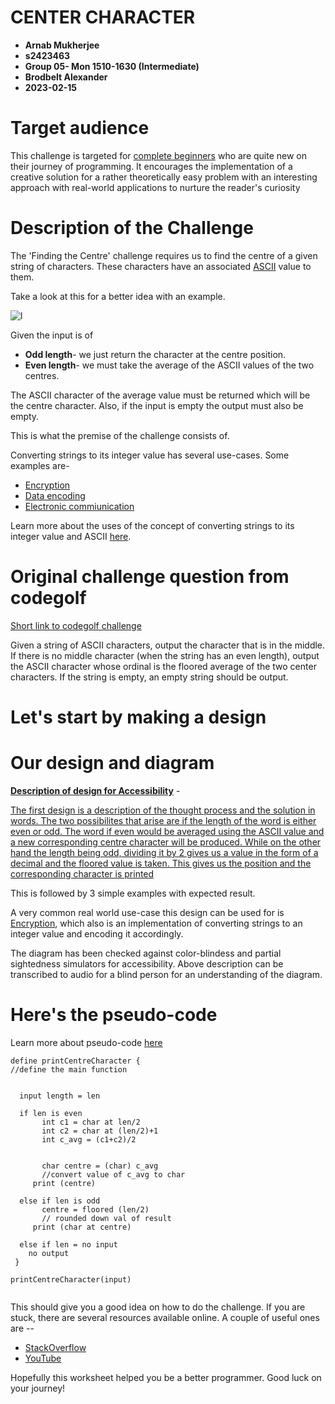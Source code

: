 # CENTER CHARACTER  #

- **Arnab Mukherjee**
- **s2423463**
- **Group 05- Mon 1510-1630 (Intermediate)**
- **Brodbelt Alexander**
- **2023-02-15**
# Target audience #
This challenge is targeted for <u>complete beginners</u> who are quite new on their journey of programming. It encourages the implementation of a creative solution for a rather theoretically easy problem with an interesting approach with real-world applications to nurture the reader's curiosity


# Description of the Challenge #

The 'Finding the Centre' challenge requires us to find the centre of a given string of characters. These characters have an associated [ASCII](https://en.wikipedia.org/wiki/ASCII) value to them.

Take a look at this for a better idea with an example.

![l](challenge.jpg)

Given the input is of

- **Odd length**- we just return the character at the centre position.
- **Even length**- we must take the average of the ASCII values of the two centres.

The ASCII character of the average value must be returned which will be the centre character. Also, if the input is empty the output must also be empty.

This is what the premise of the challenge consists of.

Converting strings to its integer value has several use-cases. Some examples are-
- [Encryption](https://en.wikipedia.org/wiki/Encryption)
- [Data encoding](https://en.wikipedia.org/wiki/Character_encoding)
- [Electronic commiunication](https://en.wikipedia.org/wiki/Communications-electronics)

Learn more about the uses of the concept of converting strings to its integer value and ASCII [here](https://www.britannica.com/topic/code-communications).

# Original challenge question from codegolf #

[Short link to codegolf challenge](https://codegolf.stackexchange.com/questions/64599/find-the-center)

Given a string of ASCII characters, output the character that is in the middle. If there is no middle character (when the string has an even length), output the ASCII character whose ordinal is the floored average of the two center characters. If the string is empty, an empty string should be output.

# Let's start by making a design #

# Our design and diagram #



<u>**Description of design for Accessibility**</u> -

[The first design is a description of the thought process and the solution in words.
The two possibilites that arise are if the length of the word is either even or odd. The word if even would be averaged using the ASCII value and a new corresponding centre character will be produced. While on the other hand the length being odd, dividing it by 2 gives us a value in the form of a decimal and the floored value is taken. This gives us the position and the corresponding character is printed ](design02.jpg)

This is followed by 3 simple examples with expected result.

A very common real world use-case this design can be used for is [Encryption](https://en.wikipedia.org/wiki/Encryption), which also is an implementation of converting strings to an integer value and encoding it accordingly.

The diagram has been checked against color-blindess and partial sightedness simulators for accessibility. Above description can be transcribed to audio for a blind person for an understanding of the diagram.


# Here's the pseudo-code  #
Learn more about pseudo-code [here](https://www.geeksforgeeks.org/how-to-write-a-pseudo-code/)

```
define printCentreCharacter {
//define the main function


  input length = len
    
  if len is even 
       int c1 = char at len/2
       int c2 = char at (len/2)+1
       int c_avg = (c1+c2)/2
     
     
       char centre = (char) c_avg
       //convert value of c_avg to char
     print (centre)
     
  else if len is odd
       centre = floored (len/2)
       // rounded down val of result
     print (char at centre)
     
  else if len = no input
    no output
 }
     
printCentreCharacter(input)
     

```
This should give you a good idea on how to do the challenge. If you are stuck, there are several resources available online. A couple of useful ones are --
- [StackOverflow](https://stackoverflow.com/)
- [YouTube](https://www.youtube.com/)

Hopefully this worksheet helped you be a better programmer. Good luck on your journey!

